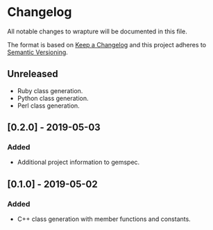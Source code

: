 # Changelog
All notable changes to wrapture will be documented in this file.

The format is based on [Keep a Changelog](https://keepachangelog.com/en/1.0.0/)
and this project adheres to [Semantic Versioning](https://semver.org/spec/v2.0.0.html).

## Unreleased
 - Ruby class generation.
 - Python class generation.
 - Perl class generation.

## [0.2.0] - 2019-05-03
### Added
 - Additional project information to gemspec.

## [0.1.0] - 2019-05-02
### Added
 - C++ class generation with member functions and constants.
